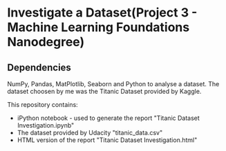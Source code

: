 
# Investigate a Dataset(Project 3 - Machine Learning Foundations Nanodegree)


## Dependencies
NumPy, Pandas, MatPlotlib, Seaborn and Python to analyse a dataset.
The dataset choosen by me was the Titanic Dataset provided by Kaggle.

This repository contains:
- iPython notebook - used to generate the report "Titanic Dataset Investigation.ipynb"
- The dataset provided by Udacity "titanic_data.csv"
- HTML version of the report "Titanic Dataset Investigation.html"

